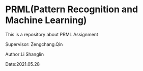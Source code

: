 # PRML(Pattern Recognition and Machine Learning)
This is a repository about PRML Assignment

Supervisor: Zengchang.Qin

Author:Li Shanglin

Date:2021.05.28
